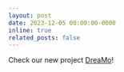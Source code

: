 ```yaml
---
layout: post
date: 2023-12-05 00:00:00-0000
inline: true
related_posts: false
---
```


Check our new project [DreaMo](/dreamo)!
